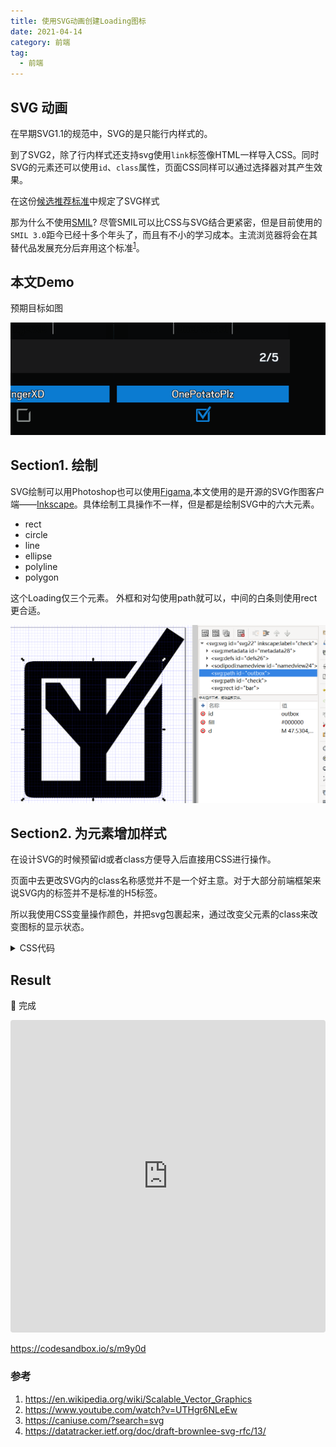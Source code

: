 ```yaml
---
title: 使用SVG动画创建Loading图标
date: 2021-04-14
category: 前端
tag:
  - 前端
---
```



## SVG 动画
在早期SVG1.1的规范中，SVG的是只能行内样式的。

到了SVG2，除了行内样式还支持svg使用`link`标签像HTML一样导入CSS。同时SVG的元素还可以使用`id`、`class`属性，页面CSS同样可以通过选择器对其产生效果。

在这份[候选推荐标准](https://www.w3.org/TR/2018/CR-SVG2-20181004/styling.html#StylingUsingCSS)中规定了SVG样式

那为什么不使用[SMIL](https://www.w3.org/TR/smil/smil-animation.html)? 尽管SMIL可以比CSS与SVG结合更紧密，但是目前使用的`SMIL 3.0`距今已经十多个年头了，而且有不小的学习成本。主流浏览器将会在其替代品发展充分后弃用这个标准<sup>[1](https://en.wikipedia.org/wiki/Synchronized_Multimedia_Integration_Language#Software)</sup>。

## 本文Demo

预期目标如图

![R6S Loading](/images/svg_loading.gif)

## Section1. 绘制
SVG绘制可以用Photoshop也可以使用[Figama](https://www.figma.com/),本文使用的是开源的SVG作图客户端——[Inkscape](https://gitlab.com/inkscape/inkscape)。具体绘制工具操作不一样，但是都是绘制SVG中的六大元素。
- rect
- circle
- line
- ellipse
- polyline
- polygon

这个Loading仅三个元素。
外框和对勾使用path就可以，中间的白条则使用rect更合适。

![设计过程](/images/design_svg.png)

## Section2. 为元素增加样式
在设计SVG的时候预留id或者class方便导入后直接用CSS进行操作。

页面中去更改SVG内的class名称感觉并不是一个好主意。对于大部分前端框架来说SVG内的标签并不是标准的H5标签。

所以我使用CSS变量操作颜色，并把svg包裹起来，通过改变父元素的class来改变图标的显示状态。

<details>
  <summary>CSS代码</summary>

```css
/* 默认loading颜色 */
:root {
  --box-outline: #9a9a9a;
  --check-color: transparent;
  --bar-color: #fff;
}
/* 完成加载的颜色 */
.done {
  --box-outline: #17d;
  --bar-color: transparent;
  --check-color: #17d;
}
#outbox {
  transition: fill 0.3s;
  fill: var(--box-outline);
}
#bar {
  fill: var(--bar-color);
  transform: scaleY(0.01);
  opacity: 0;
  transform-origin: 50% 55%;
  animation: roll 3s ease forwards infinite;
}
#check {
  fill: var(--check-color);
}

@keyframes roll {
  10% {
    transform: scaleY(0.01);
    opacity: 1;
    transform: rotateZ(0deg);
  }
  80% {
    opacity: 1;
    transform: rotateZ(720deg);
  }
  90% {
    opacity: 0;
    transform: scaleY(0.01);
  }
  100% {
    opacity: 0;
  }
}
```

</details>



## Result
🎉 完成

<iframe src="https://codesandbox.io/embed/r6s-prepare-phase-loading-m9y0d?fontsize=14&hidenavigation=1&theme=dark&view=preview"
     style="width:100%; height:500px; border:0; border-radius: 4px; overflow:hidden;"
     title="R6S-prepare-phase-loading"
     allow="accelerometer; ambient-light-sensor; camera; encrypted-media; geolocation; gyroscope; hid; microphone; midi; payment; usb; vr; xr-spatial-tracking"
     sandbox="allow-forms allow-modals allow-popups allow-presentation allow-same-origin allow-scripts"
   ></iframe>

<https://codesandbox.io/s/m9y0d>

### 参考
1. <https://en.wikipedia.org/wiki/Scalable_Vector_Graphics>
2. <https://www.youtube.com/watch?v=UTHgr6NLeEw>
3. <https://caniuse.com/?search=svg>
4. <https://datatracker.ietf.org/doc/draft-brownlee-svg-rfc/13/>

